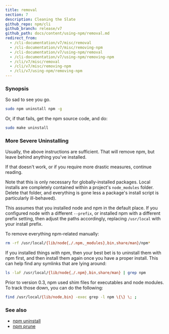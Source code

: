 ```yaml
---
title: removal
section: 7
description: Cleaning the Slate
github_repo: npm/cli
github_branch: release/v7
github_path: docs/content/using-npm/removal.md
redirect_from:
  - /cli-documentation/v7/misc/removal
  - /cli-documentation/v7/misc/removing-npm
  - /cli-documentation/v7/using-npm/removal
  - /cli-documentation/v7/using-npm/removing-npm
  - /cli/v7/misc/removal
  - /cli/v7/misc/removing-npm
  - /cli/v7/using-npm/removing-npm
---
```


### Synopsis

So sad to see you go.

```bash
sudo npm uninstall npm -g
```

Or, if that fails, get the npm source code, and do:

```bash
sudo make uninstall
```

### More Severe Uninstalling

Usually, the above instructions are sufficient.  That will remove
npm, but leave behind anything you've installed.

If that doesn't work, or if you require more drastic measures,
continue reading.

Note that this is only necessary for globally-installed packages.  Local
installs are completely contained within a project's `node_modules`
folder.  Delete that folder, and everything is gone less a package's
install script is particularly ill-behaved).

This assumes that you installed node and npm in the default place.  If
you configured node with a different `--prefix`, or installed npm with a
different prefix setting, then adjust the paths accordingly, replacing
`/usr/local` with your install prefix.

To remove everything npm-related manually:

```bash
rm -rf /usr/local/{lib/node{,/.npm,_modules},bin,share/man}/npm*
```

If you installed things *with* npm, then your best bet is to uninstall
them with npm first, and then install them again once you have a
proper install.  This can help find any symlinks that are lying
around:

```bash
ls -laF /usr/local/{lib/node{,/.npm},bin,share/man} | grep npm
```

Prior to version 0.3, npm used shim files for executables and node
modules.  To track those down, you can do the following:

```bash
find /usr/local/{lib/node,bin} -exec grep -l npm \{\} \; ;
```

### See also

* [npm uninstall](/cli/v7/commands/npm-uninstall)
* [npm prune](/cli/v7/commands/npm-prune)
